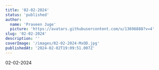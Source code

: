```yaml
---
title: '02-02-2024'
status: 'published'
author:
  name: 'Praveen Juge'
  picture: 'https://avatars.githubusercontent.com/u/13696888?v=4'
slug: '02-02-2024'
description: ''
coverImage: '/images/02-02-2024-MxOD.jpg'
publishedAt: '2024-02-02T19:09:51.007Z'
---
```


02-02-2024